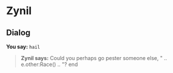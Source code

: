 # Zynil


## Dialog

**You say:** `hail`



>**Zynil says:** Could you perhaps go pester someone else, " .. e.other:Race() .. "?
end
